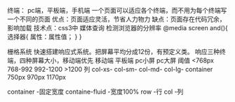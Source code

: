 终端：
pc端，平板端，手机端
一个页面可以适应各个终端，而不用为每个终端写一个不同的页面
优点：页面适应灵活，节省人力物力
缺点：页面存在代码冗余，影响加载
技术点：css3中 媒体查询  检测浏览器的分辨率
@media screen and(){
选择器{
属性：属性值；
}
}


栅格系统
快速搭建响应式系统。把屏幕平均分成12份，有预定义类。
响应三种终端，四种屏幕大小，移动端优先
 移动端 平板端 pc小屏 pc大屏
阈值 <768px 768-992 992-1200 >1200
列 	col-xs- col-sm- col-md- col-lg-
container  750px 970px 1170px

container  -固定宽度
containe-fluid  -宽度100%
row  -行
col   -列
